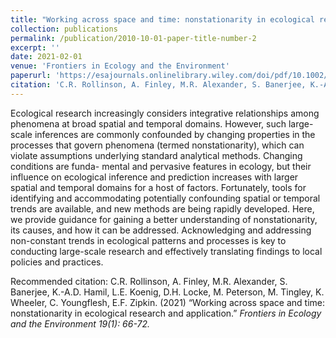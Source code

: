 ```yaml
---
title: "Working across space and time: nonstationarity in ecological research and application"
collection: publications
permalink: /publication/2010-10-01-paper-title-number-2
excerpt: ''
date: 2021-02-01
venue: 'Frontiers in Ecology and the Environment'
paperurl: 'https://esajournals.onlinelibrary.wiley.com/doi/pdf/10.1002/fee.2298'
citation: 'C.R. Rollinson, A. Finley, M.R. Alexander, S. Banerjee, K.-A.D. Hamil, L.E. Koenig, D.H. Locke, M. Peterson, M. Tingley, K. Wheeler, C. Youngflesh, E.F. Zipkin. (2021) &quot;Working across space and time: nonstationarity in ecological research and application.&quot; <i>Frontiers in Ecology and the Environment<i> 19(1): 66-72.' 
---
```

Ecological research increasingly considers integrative relationships among phenomena at broad spatial and temporal domains. However, such large-scale inferences are commonly confounded by changing properties in the processes that govern phenomena (termed nonstationarity), which can violate assumptions underlying standard analytical methods. Changing conditions are funda- mental and pervasive features in ecology, but their influence on ecological inference and prediction increases with larger spatial and temporal domains for a host of factors. Fortunately, tools for identifying and accommodating potentially confounding spatial or temporal trends are available, and new methods are being rapidly developed. Here, we provide guidance for gaining a better understanding of nonstationarity, its causes, and how it can be addressed. Acknowledging and addressing non-constant trends in ecological patterns and processes is key to conducting large-scale research and effectively translating findings to local policies and practices.
 

Recommended citation: C.R. Rollinson, A. Finley, M.R. Alexander, S. Banerjee, K.-A.D. Hamil, L.E. Koenig, D.H. Locke, M. Peterson, M. Tingley, K. Wheeler, C. Youngflesh, E.F. Zipkin. (2021) “Working across space and time: nonstationarity in ecological research and application.” <i>Frontiers in Ecology and the Environment<i> 19(1): 66-72.